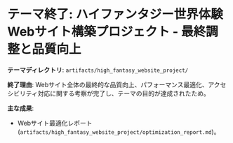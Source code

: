 # テーマ終了: ハイファンタジー世界体験Webサイト構築プロジェクト - 最終調整と品質向上

**テーマディレクトリ**: `artifacts/high_fantasy_website_project/`

**終了理由**: Webサイト全体の最終的な品質向上、パフォーマンス最適化、アクセシビリティ対応に関する考察が完了し、テーマの目的が達成されたため。

**主な成果**: 
*   Webサイト最適化レポート (`artifacts/high_fantasy_website_project/optimization_report.md`)。
